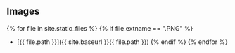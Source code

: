 ## Images

{% for file in site.static_files %}
  {% if file.extname == ".PNG" %}
* [{{ file.path }}]({{ site.baseurl }}{{ file.path }})
  {% endif %}
{% endfor %}
